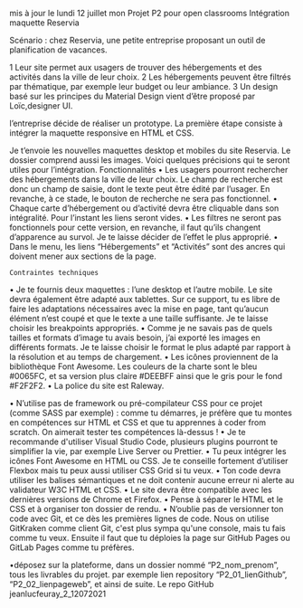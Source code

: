 mis à jour le lundi 12 juillet
mon Projet P2 pour open classrooms
Intégration maquette Reservia

Scénario : chez Reservia, une petite entreprise proposant un outil de planification de vacances.

1 Leur site permet aux usagers de trouver des hébergements et des activités dans la ville de leur choix.
2 Les hébergements peuvent  être filtrés par thématique, par exemple leur budget ou leur ambiance.
3 Un  design basé sur les principes du Material Design vient d’être proposé par Loïc,designer UI.
 
l’entreprise décide de réaliser un prototype.
La première étape consiste à intégrer la maquette responsive en HTML et CSS.
 
 


Je t’envoie les nouvelles maquettes desktop et mobiles du site Reservia. 
Le dossier comprend aussi les images. Voici quelques précisions qui te seront utiles pour l’intégration.
    Fonctionnalités
•	Les usagers pourront rechercher des hébergements dans la ville de leur choix. Le champ de recherche est donc un champ de saisie, dont le texte peut être édité par l’usager. En revanche, à ce stade, le bouton de recherche ne sera pas fonctionnel.
•	Chaque carte d’hébergement ou d’activité devra être cliquable dans son intégralité. Pour l’instant les liens seront vides.
•	Les filtres ne seront pas fonctionnels pour cette version, en revanche, il faut qu’ils changent d’apparence au survol. Je te laisse décider de l’effet le plus approprié.
•	Dans le menu, les liens “Hébergements” et “Activités” sont des ancres qui doivent mener aux sections de la page.
 
    Contraintes techniques
•	Je te fournis deux maquettes : l’une desktop et l’autre mobile. Le site devra également être adapté aux tablettes. Sur ce support, tu es libre de faire les adaptations nécessaires avec la mise en page, tant qu’aucun élément n’est coupé et que le texte a une taille suffisante. Je te laisse choisir les breakpoints appropriés.
•	Comme je ne savais pas de quels tailles et formats d’image tu avais besoin, j’ai exporté les images en différents formats. Je te laisse choisir le format le plus adapté par rapport à la résolution et au temps de chargement.
•	Les icônes proviennent de la bibliothèque Font Awesome. Les couleurs de la charte sont le bleu #0065FC, et sa version plus claire #DEEBFF ainsi que le gris pour le fond #F2F2F2.
•	La police du site est Raleway.



•	N’utilise pas de framework ou pré-compilateur CSS pour ce projet (comme SASS par exemple) :
 comme tu démarres, je préfère que tu montes en compétences sur HTML et CSS et que tu apprennes à coder
 from scratch. On aimerait tester tes compétences là-dessus !
•	Je te recommande d'utiliser Visual Studio Code, plusieurs plugins pourront te simplifier la vie,
 par exemple Live Server ou Prettier.
•	Tu peux intégrer les icônes Font Awesome en HTML ou CSS. Je te conseille fortement d’utiliser
 Flexbox mais tu peux aussi utiliser CSS Grid si tu veux.
•	Ton code devra utiliser les balises sémantiques et ne doit contenir aucune erreur ni alerte
 au validateur W3C HTML et CSS.
•	Le site devra être compatible avec les dernières versions de Chrome et Firefox.
•	Pense à séparer le HTML et le CSS et à organiser ton dossier de rendu.
•	N’oublie pas de versionner ton code avec Git, et ce dès les premières lignes de code.
  Nous on utilise GitKraken comme client Git,
 c'est plus sympa qu'une console, mais tu fais comme tu veux. Ensuite il faut que tu déploies
 la page sur GitHub Pages ou GitLab Pages comme tu préfères.


 
•déposez sur la plateforme, dans un dossier nommé “P2_nom_prenom”, tous les livrables du projet.
par exemple lien repository “P2_01_lienGithub”, “P2_02_lienpageweb”, et ainsi de suite.
Le repo GitHub  jeanlucfeuray_2_12072021
 




